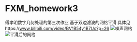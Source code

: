# FXM_homework3
傅孝明数字几何处理的第三次作业
基于双边滤波的网格平滑
具体见https://www.bilibili.com/video/BV1B54y1B7Uc?p=26
![噪声网格]("https://github.com/Lionel-McCree/FXM_homework3/blob/main/noise.png")
![平滑后的网格](".\output.png")
